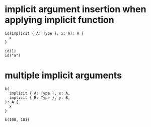 # implicit argument insertion when applying implicit function

``` cicada
id(implicit { A: Type }, x: A): A {
  x
}

id(1)
id("a")
```

# multiple implicit arguments

``` cicada
k(
  implicit { A: Type }, x: A,
  implicit { B: Type }, y: B,
): A {
  x
}

k(100, 101)
```
